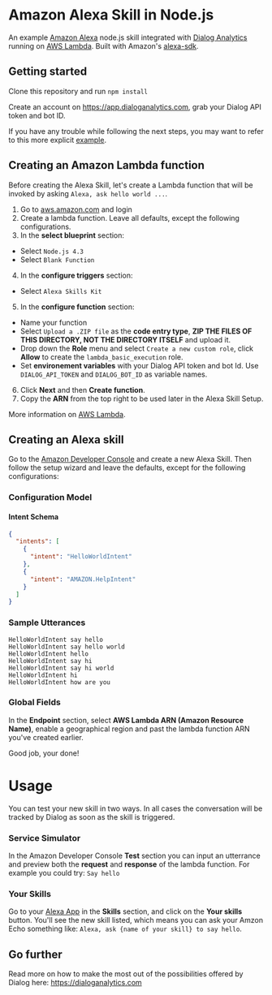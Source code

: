 # Amazon Alexa Skill in Node.js

An example [Amazon Alexa](https://developer.amazon.com/alexa) node.js skill integrated with [Dialog Analytics](https://dialoganalytics.com) running on [AWS Lambda](https://aws.amazon.com/fr/lambda/). Built with Amazon's [alexa-sdk](https://github.com/alexa/alexa-skills-kit-sdk-for-nodejs).

## Getting started

Clone this repository and run `npm install`

Create an account on https://app.dialoganalytics.com, grab your Dialog API token and bot ID.

If you have any trouble while following the next steps, you may want to refer to this more explicit [example](https://github.com/alexa/skill-sample-nodejs-trivia).

## Creating an Amazon Lambda function

Before creating the Alexa Skill, let's create a Lambda function that will be invoked by asking `Alexa, ask hello world ...`.

1. Go to [aws.amazon.com](https://aws.amazon.com/) and login
2. Create a lambda function. Leave all defaults, except the following configurations.
3. In the __select blueprint__ section:
  - Select `Node.js 4.3`
  - Select `Blank Function`
4. In the __configure triggers__ section:
  - Select `Alexa Skills Kit`
5. In the __configure function__ section:
  - Name your function
  - Select `Upload a .ZIP file` as the __code entry type__, __ZIP THE FILES OF THIS DIRECTORY, NOT THE DIRECTORY ITSELF__ and upload it.
  - Drop down the __Role__ menu and select `Create a new custom role`, click __Allow__ to create the `lambda_basic_execution` role.
  - Set __environement variables__ with your Dialog API token and bot Id. Use `DIALOG_API_TOKEN` and `DIALOG_BOT_ID` as variable names.
6. Click __Next__ and then __Create function__.
7. Copy the __ARN__ from the top right to be used later in the Alexa Skill Setup.

More information on [AWS Lambda](https://docs.aws.amazon.com/lambda/latest/dg/getting-started.html).

## Creating an Alexa skill

Go to the [Amazon Developer Console](https://developer.amazon.com/edw/home.html) and create a new Alexa Skill. Then follow the setup wizard and leave the defaults, except for the following configurations:

### Configuration Model

#### Intent Schema

```json
{
  "intents": [
    {
      "intent": "HelloWorldIntent"
    },
    {
      "intent": "AMAZON.HelpIntent"
    }
  ]
}
```

### Sample Utterances

```
HelloWorldIntent say hello
HelloWorldIntent say hello world
HelloWorldIntent hello
HelloWorldIntent say hi
HelloWorldIntent say hi world
HelloWorldIntent hi
HelloWorldIntent how are you
```

### Global Fields

In the __Endpoint__ section, select __AWS Lambda ARN (Amazon Resource Name)__, enable a geographical region and past the lambda function ARN you've created earlier.

Good job, your done!

# Usage

You can test your new skill in two ways. In all cases the conversation will be tracked by Dialog as soon as the skill is triggered.

### Service Simulator

In the Amazon Developer Console __Test__ section you can input an utterrance and preview both the __request__ and __response__ of the lambda function. For example you could try: `Say hello`

### Your Skills

Go to your [Alexa App](http://alexa.amazon.com/) in the __Skills__ section, and click on the __Your skills__ button. You'll see the new skill listed, which means you can ask your Amzon Echo something like: `Alexa, ask {name of your skill} to say hello`.

## Go further

Read more on how to make the most out of the possibilities offered by Dialog here: https://dialoganalytics.com
